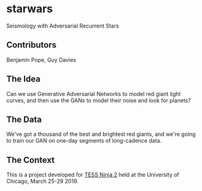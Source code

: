 # starwars
Seismology with Adversarial Recurrent Stars

## Contributors
Benjamin Pope, Guy Davies

## The Idea

Can we use Generative Adversarial Networks to model red giant light curves, and then use the GANs to model their noise and look for planets?

## The Data

We've got a thousand of the best and brightest red giants, and we're going to train our GAN on one-day segments of long-cadence data.

## The Context

This is a project developed for [TESS Ninja 2](https://tess.ninja/two/) held at the University of Chicago, March 25-29 2019. 